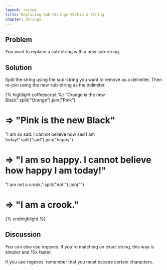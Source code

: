 ```yaml
---
layout: recipe
title: Replacing Sub-Strings Within a String
chapter: Strings
---
```

## Problem

You want to replace a sub-string with a new sub-string.

## Solution

Split the string using the sub-string you want to remove as a delimiter. Then re-join using the new sub-string as the delimiter.

{% highlight coffeescript %}
"Orange is the new Black".split("Orange").join("Pink")
# => "Pink is the new Black"

"I am so sad. I cannot believe how sad I am today!".split("sad").join("happy")
# => "I am so happy. I cannot believe how happy I am today!"

"I am not a crook.".split("not ").join("")
# => "I am a crook."
{% endhighlight %}

## Discussion

You can also use regexes. If you're matching an exact string, this way is simpler and 10x faster.
 
If you use regexes, remember that you must escape certain characters. 
